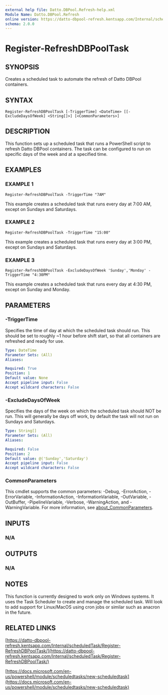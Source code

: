 ```yaml
---
external help file: Datto.DBPool.Refresh-help.xml
Module Name: Datto.DBPool.Refresh
online version: https://datto-dbpool-refresh.kentsapp.com/Internal/scheduledTask/Register-RefreshDBPoolTask/
schema: 2.0.0
---
```


# Register-RefreshDBPoolTask

## SYNOPSIS
Creates a scheduled task to automate the refresh of Datto DBPool containers.

## SYNTAX

```
Register-RefreshDBPoolTask [-TriggerTime] <DateTime> [[-ExcludeDaysOfWeek] <String[]>] [<CommonParameters>]
```

## DESCRIPTION
This function sets up a scheduled task that runs a PowerShell script to refresh Datto DBPool containers.
The task can be configured to run on specific days of the week and at a specified time.

## EXAMPLES

### EXAMPLE 1
```
Register-RefreshDBPoolTask -TriggerTime "7AM"
```

This example creates a scheduled task that runs every day at 7:00 AM, except on Sundays and Saturdays.

### EXAMPLE 2
```
Register-RefreshDBPoolTask -TriggerTime "15:00"
```

This example creates a scheduled task that runs every day at 3:00 PM, except on Sundays and Saturdays.

### EXAMPLE 3
```
Register-RefreshDBPoolTask -ExcludeDaysOfWeek 'Sunday','Monday' -TriggerTime "4:30PM"
```

This example creates a scheduled task that runs every day at 4:30 PM, except on Sunday and Monday.

## PARAMETERS

### -TriggerTime
Specifies the time of day at which the scheduled task should run.
This should be set to roughly ~1 hour before shift start, so that all containers are refreshed and ready for use.

```yaml
Type: DateTime
Parameter Sets: (All)
Aliases:

Required: True
Position: 1
Default value: None
Accept pipeline input: False
Accept wildcard characters: False
```

### -ExcludeDaysOfWeek
Specifies the days of the week on which the scheduled task should NOT be run.
This will generally be days off work, by default the task will not run on Sundays and Saturdays.

```yaml
Type: String[]
Parameter Sets: (All)
Aliases:

Required: False
Position: 2
Default value: @('Sunday','Saturday')
Accept pipeline input: False
Accept wildcard characters: False
```

### CommonParameters
This cmdlet supports the common parameters: -Debug, -ErrorAction, -ErrorVariable, -InformationAction, -InformationVariable, -OutVariable, -OutBuffer, -PipelineVariable, -Verbose, -WarningAction, and -WarningVariable. For more information, see [about_CommonParameters](http://go.microsoft.com/fwlink/?LinkID=113216).

## INPUTS

### N/A
## OUTPUTS

### N/A
## NOTES
This function is currently designed to work only on Windows systems.
It uses the Task Scheduler to create and manage the scheduled task.
Will look to add support for Linux/MacOS using cron jobs or similar such as anacron in the future.

## RELATED LINKS

[https://datto-dbpool-refresh.kentsapp.com/Internal/scheduledTask/Register-RefreshDBPoolTask/](https://datto-dbpool-refresh.kentsapp.com/Internal/scheduledTask/Register-RefreshDBPoolTask/)

[https://docs.microsoft.com/en-us/powershell/module/scheduledtasks/new-scheduledtask](https://docs.microsoft.com/en-us/powershell/module/scheduledtasks/new-scheduledtask)

